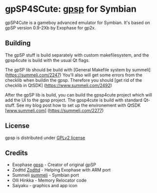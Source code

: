 gpSP4SCute: [gpsp][gpsp] for Symbian
===========================

gpSP4Cute is a gameboy advanced emulator for Symbian. It's based on gpSP version 0.9-2Xb by Exophase for gp2x.


Building
----------
The gpSP stuff is build separately with custom makefilesystem, and the gpsp4cute is build with the usual Qt flags.

The gpSP lib should be build with [General Makefile system by summeli] (https://summeli.com/2247)
You'll also will get some errors from the checklib when buildin the gpsp. Therefore you should [get rid of the checklib 
in QtSDK] (https://www.summeli.com/2492)

After the gpSP lib is build, you can build the gpsp4cute project which will add the UI to the gpsp project. The gpsp4cute
is build with standard Qt-stuff. See my blog post how to set up the environement with QtSDK [www.summeli.com] (https://summeli.com/2277)

License
-------

gpsp is distributed under [GPLv2 license](https://github.com/Summeli/gpSP4Symbian/blob/master/COPYING.DOC)

Credits
-------
* Exophase [gpsp] - Creator of original gpSP
* Zodttd [Zodttd] - Helping Exophase with ARM port
* Summeli [summeli] - Symbian port
* Olli Hinkka - Memory Relocator code
* Saiyaku - graphics and app icon

[gpsp]: http://gpsp-dev.blogspot.com/ "gpSP development bblog"
[summeli]: https://summeli.com
[Zodttd]: http://www.zodttd.com/

